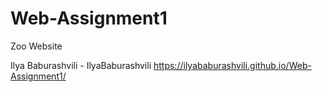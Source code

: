 # Web-Assignment1
Zoo Website

Ilya Baburashvili - IlyaBaburashvili
https://ilyababurashvili.github.io/Web-Assignment1/
